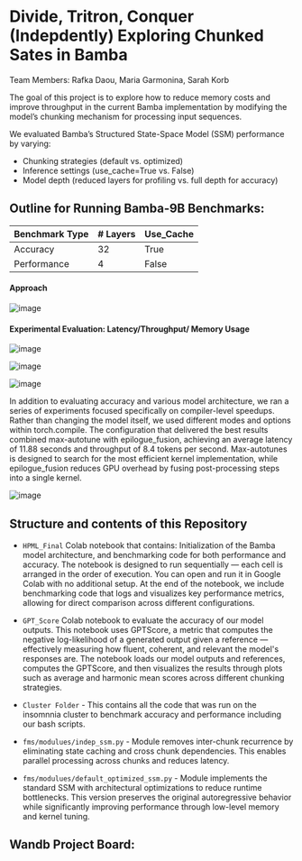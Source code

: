 # Divide, Tritron, Conquer (Indepdently) Exploring Chunked Sates in Bamba
Team Members: Rafka Daou, Maria Garmonina, Sarah Korb

The goal of this project is to explore how to reduce memory costs and improve throughput in the current Bamba implementation by modifying the model’s chunking mechanism for processing input sequences.

We evaluated Bamba’s Structured State-Space Model (SSM) performance by varying:

- Chunking strategies (default vs. optimized)
- Inference settings (use_cache=True vs. False)
- Model depth (reduced layers for profiling vs. full depth for accuracy) 

## Outline for Running Bamba-9B Benchmarks: 
| Benchmark Type | # Layers | Use_Cache |
|--------------| ---------- | ------------------ |
| Accuracy        | 32 | True |
|Performance  | 4 | False |


#### Approach
![image](https://github.com/user-attachments/assets/beedd1ca-9235-40d0-bc9a-df47f21d1cf8)

#### Experimental Evaluation: Latency/Throughput/ Memory Usage
![image](https://github.com/user-attachments/assets/61458f48-bb41-4afa-996f-0af9f25af8f0)

![image](https://github.com/user-attachments/assets/53d742bf-a1d6-4d17-8d63-6199b6a2c0c4)

![image](https://github.com/user-attachments/assets/09e4a29e-92e4-4b2b-8f89-d8bd16433d9a)


In addition to evaluating accuracy and various model architecture, we ran a series of experiments focused specifically on compiler-level speedups. Rather than changing the model itself, we used different modes and options within torch.compile. The configuration that delivered the best results combined max-autotune with epilogue_fusion, achieving an average latency of 11.88 seconds and throughput of 8.4 tokens per second. Max-autotunes is designed to search for the most efficient kernel implementation, while epilogue_fusion reduces GPU overhead by fusing post-processing steps into a single kernel. 

![image](https://github.com/user-attachments/assets/463dde6b-bdc6-49a0-acc5-e2b8afb48161)
## Structure and contents of this Repository

* `HPML_Final` Colab notebook that contains: Initialization of the Bamba model architecture, and benchmarking code for both performance and accuracy. The notebook is designed to run sequentially — each cell is arranged in the order of execution. You can open and run it in Google Colab with no additional setup. At the end of the notebook, we include benchmarking code that logs and visualizes key performance metrics, allowing for direct comparison across different configurations.

* `GPT_Score` Colab notebook to evaluate the accuracy of our model outputs. This notebook uses GPTScore, a metric that computes the negative log-likelihood of a generated output given a reference — effectively measuring how fluent, coherent, and relevant the model's responses are. The notebook loads our model outputs and references, computes the GPTScore, and then visualizes the results through plots such as average and harmonic mean scores across different chunking strategies.

* `Cluster Folder` -  This contains all the code that was run on the insomnnia cluster to benchmark accuracy and performance including our bash scripts.
  
* `fms/modulues/indep_ssm.py` - Module removes inter-chunk recurrence by eliminating state caching and cross chunk dependencies. This enables parallel processing across chunks and reduces latency. 
* `fms/modulues/default_optimized_ssm.py` - Module implements the standard SSM with architectural optimizations to reduce runtime bottlenecks. This version preserves the original autoregressive behavior while significantly improving performance through low-level memory and kernel tuning. 
  
## Wandb Project Board: 
 

  
